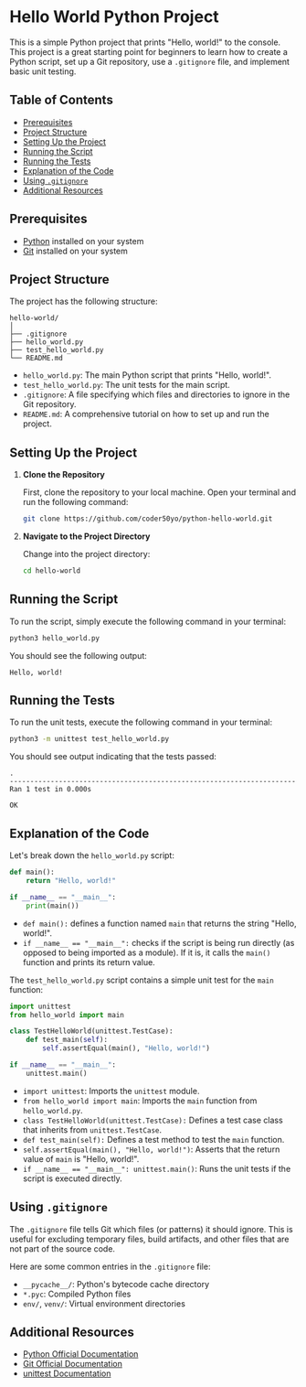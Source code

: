 # Hello World Python Project

This is a simple Python project that prints "Hello, world!" to the console. This project is a great starting point for beginners to learn how to create a Python script, set up a Git repository, use a `.gitignore` file, and implement basic unit testing.

## Table of Contents

- [Prerequisites](#prerequisites)
- [Project Structure](#project-structure)
- [Setting Up the Project](#setting-up-the-project)
- [Running the Script](#running-the-script)
- [Running the Tests](#running-the-tests)
- [Explanation of the Code](#explanation-of-the-code)
- [Using `.gitignore`](#using-gitignore)
- [Additional Resources](#additional-resources)

## Prerequisites

- [Python](https://www.python.org/downloads/) installed on your system
- [Git](https://git-scm.com/downloads) installed on your system

## Project Structure

The project has the following structure:

```
hello-world/
│
├── .gitignore
├── hello_world.py
├── test_hello_world.py
└── README.md
```

- `hello_world.py`: The main Python script that prints "Hello, world!".
- `test_hello_world.py`: The unit tests for the main script.
- `.gitignore`: A file specifying which files and directories to ignore in the Git repository.
- `README.md`: A comprehensive tutorial on how to set up and run the project.

## Setting Up the Project

1. **Clone the Repository**

   First, clone the repository to your local machine. Open your terminal and run the following command:

   ```sh
   git clone https://github.com/coder50yo/python-hello-world.git
   ```

2. **Navigate to the Project Directory**

   Change into the project directory:

   ```sh
   cd hello-world
   ```

## Running the Script

To run the script, simply execute the following command in your terminal:

```sh
python3 hello_world.py
```

You should see the following output:

```
Hello, world!
```

## Running the Tests

To run the unit tests, execute the following command in your terminal:

```sh
python3 -m unittest test_hello_world.py
```

You should see output indicating that the tests passed:

```
.
----------------------------------------------------------------------
Ran 1 test in 0.000s

OK
```

## Explanation of the Code

Let's break down the `hello_world.py` script:

```python
def main():
    return "Hello, world!"

if __name__ == "__main__":
    print(main())
```

- `def main():` defines a function named `main` that returns the string "Hello, world!".
- `if __name__ == "__main__":` checks if the script is being run directly (as opposed to being imported as a module). If it is, it calls the `main()` function and prints its return value.

The `test_hello_world.py` script contains a simple unit test for the `main` function:

```python
import unittest
from hello_world import main

class TestHelloWorld(unittest.TestCase):
    def test_main(self):
        self.assertEqual(main(), "Hello, world!")

if __name__ == "__main__":
    unittest.main()
```

- `import unittest`: Imports the `unittest` module.
- `from hello_world import main`: Imports the `main` function from `hello_world.py`.
- `class TestHelloWorld(unittest.TestCase):` Defines a test case class that inherits from `unittest.TestCase`.
- `def test_main(self):` Defines a test method to test the `main` function.
- `self.assertEqual(main(), "Hello, world!")`: Asserts that the return value of `main` is "Hello, world!".
- `if __name__ == "__main__": unittest.main()`: Runs the unit tests if the script is executed directly.

## Using `.gitignore`

The `.gitignore` file tells Git which files (or patterns) it should ignore. This is useful for excluding temporary files, build artifacts, and other files that are not part of the source code.

Here are some common entries in the `.gitignore` file:

- `__pycache__/`: Python's bytecode cache directory
- `*.pyc`: Compiled Python files
- `env/`, `venv/`: Virtual environment directories

## Additional Resources

- [Python Official Documentation](https://docs.python.org/3/)
- [Git Official Documentation](https://git-scm.com/doc)
- [unittest Documentation](https://docs.python.org/3/library/unittest.html)
